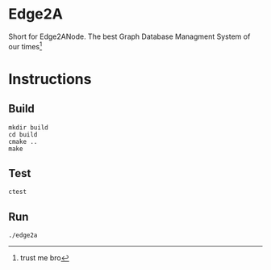 # Edge2A

Short for Edge2ANode. The best Graph Database Managment System of our times[^1]

[^1]: trust me bro

# Instructions

## Build
``` shell
mkdir build
cd build
cmake ..
make
```

## Test

``` shell
ctest
```

## Run

``` shell
./edge2a
```

